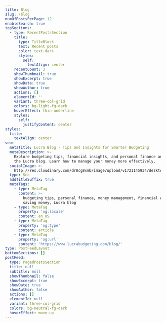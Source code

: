 ```yaml
---
title: Blog
slug: /blog
numOfPostsPerPage: 12
enableSearch: true
topSections:
  - type: RecentPostsSection
    title:
      type: TitleBlock
      text: Recent posts
      color: text-dark
      styles:
        self:
          textAlign: center
    recentCount: 3
    showThumbnail: true
    showExcerpt: true
    showDate: true
    showAuthor: true
    actions: []
    elementId: ''
    variant: three-col-grid
    colors: bg-light-fg-dark
    hoverEffect: thin-underline
    styles:
      self:
        justifyContent: center
styles:
  title:
    textAlign: center
seo:
  metaTitle: Lucra Blog - Tips and Insights for Smarter Budgeting
  metaDescription: >-
    Explore budgeting tips, financial insights, and personal finance advice on
    the Lucra blog. Learn how to manage your money more effectively.
  socialImage: >-
    http://res.cloudinary.com/dr8cg8xmb/image/upload/v1721145934/desktop-mobile-preview.png
  type: Seo
  addTitleSuffix: true
  metaTags:
    - type: MetaTag
      content: >-
        budgeting tips, personal finance, money management, financial advice,
        saving money, Lucra blog
    - type: MetaTag
      property: 'og:locale'
      content: en_US
    - type: MetaTag
      property: 'og:type'
      content: article
    - type: MetaTag
      property: 'og:url'
      content: 'https://www.lucrabudgeting.com/blog/'
type: PostFeedLayout
bottomSections: []
postFeed:
  type: PagedPostsSection
  title: null
  subtitle: null
  showThumbnail: false
  showExcerpt: true
  showDate: true
  showAuthor: false
  actions: []
  elementId: null
  variant: three-col-grid
  colors: bg-neutral-fg-dark
  hoverEffect: move-up
---
```

